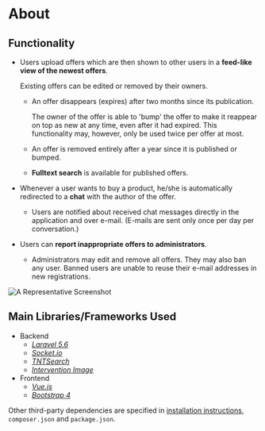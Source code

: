 # About

## Functionality

* Users upload offers which are then shown to other users in a **feed-like view of the newest offers**.

  Existing offers can be edited or removed by their owners.

  * An offer disappears \(expires\) after two months since its publication.

    The owner of the offer is able to 'bump' the offer to make it reappear on top as new at any time, even after it had expired. This functionality may, however, only be used twice per offer at most.

  * An offer is removed entirely after a year since it is published or bumped.

  * **Fulltext search** is available for published offers.

* Whenever a user wants to buy a product, he/she is automatically redirected to a **chat** with the author of the offer.

  * Users are notified about received chat messages directly in the application and over e-mail. \(E-mails are sent only once per day per conversation.\)

* Users can **report inappropriate offers to administrators**.

  * Administrators may edit and remove all offers. They may also ban any user. Banned users are unable to reuse their e-mail addresses in new registrations.

![A Representative Screenshot](https://github.com/kogli/marketplace/raw/master/screenshot.png)

## Main Libraries/Frameworks Used

* Backend
  * [_Laravel 5.6_](https://laravel.com)
  * [_Socket.io_](https://socket.io/)
  * [_TNTSearch_](https://github.com/teamtnt/tntsearch)
  * [_Intervention Image_](http://image.intervention.io/)
* Frontend
  * [_Vue.js_](https://vuejs.org/)
  * [_Bootstrap 4_](https://getbootstrap.com/)

Other third-party dependencies are specified in [installation instructions](installation.md), `composer.json` and `package.json`.